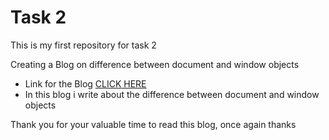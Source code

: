 # Task 2


This is my first repository for task 2

Creating a Blog on difference between document and window objects
 - Link for the Blog [CLICK HERE](https://medium.com/@sreeramuidesigner/difference-between-documents-and-window-objects-3f0ae08dba05)
 - In this blog i write about the difference between document and window objects
  

Thank you for your valuable time to read this blog, once again thanks